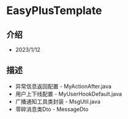 # EasyPlusTemplate

## 介绍
- 2023/1/12

## 描述
- 异常信息返回配置 - MyActionAfter.java
- 用户上下线配置 - MyUserHookDefault.java
- 广播通知工具类封装 - MsgUtil.java
- 零碎消息类Dto - MessageDto